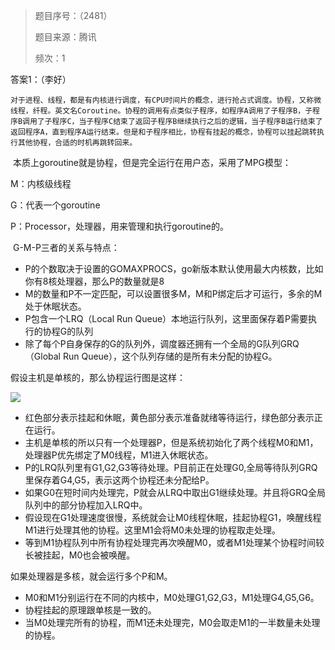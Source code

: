 > 题目序号：（2481）
>
> 题目来源：腾讯
>
> 频次：1

答案1：（李好）

	对于进程、线程，都是有内核进行调度，有CPU时间片的概念，进行抢占式调度。协程，又称微线程，纤程。英文名Coroutine。协程的调用有点类似子程序，如程序A调用了子程序B，子程序B调用了子程序C，当子程序C结束了返回子程序B继续执行之后的逻辑，当子程序B运行结束了返回程序A，直到程序A运行结束。但是和子程序相比，协程有挂起的概念，协程可以挂起跳转执行其他协程，合适的时机再跳转回来。

​	本质上goroutine就是协程，但是完全运行在用户态，采用了MPG模型：

M：内核级线程

G：代表一个goroutine

P：Processor，处理器，用来管理和执行goroutine的。

​	G-M-P三者的关系与特点：

- P的个数取决于设置的GOMAXPROCS，go新版本默认使用最大内核数，比如你有8核处理器，那么P的数量就是8
- M的数量和P不一定匹配，可以设置很多M，M和P绑定后才可运行，多余的M处于休眠状态。
- P包含一个LRQ（Local Run Queue）本地运行队列，这里面保存着P需要执行的协程G的队列
- 除了每个P自身保存的G的队列外，调度器还拥有一个全局的G队列GRQ（Global Run
  Queue），这个队列存储的是所有未分配的协程G。

假设主机是单核的，那么协程运行图是这样：

![](https://image-1302243118.cos.ap-beijing.myqcloud.com/img/d1fd3b3e7e41fdd0e04d58bc0cfaf0b0.JPEG)

- 红色部分表示挂起和休眠，黄色部分表示准备就绪等待运行，绿色部分表示正在运行。
- 主机是单核的所以只有一个处理器P，但是系统初始化了两个线程M0和M1，处理器P优先绑定了M0线程，M1进入休眠状态。
- P的LRQ队列里有G1,G2,G3等待处理。P目前正在处理G0,全局等待队列GRQ里保存着G4,G5，表示这两个协程还未分配给P。
- 如果G0在短时间内处理完，P就会从LRQ中取出G1继续处理。并且将GRQ全局队列中的部分协程加入LRQ中。
- 假设现在G1处理速度很慢，系统就会让M0线程休眠，挂起协程G1，唤醒线程M1进行处理其他的协程。这里M1会将M0未处理的协程取走处理。
- 等到M1协程队列中所有协程处理完再次唤醒M0，或者M1处理某个协程时间较长被挂起，M0也会被唤醒。

如果处理器是多核，就会运行多个P和M。

- M0和M1分别运行在不同的内核中，M0处理G1,G2,G3，M1处理G4,G5,G6。
- 协程挂起的原理跟单核是一致的。
- 当M0处理完所有的协程，而M1还未处理完，M0会取走M1的一半数量未处理的协程。